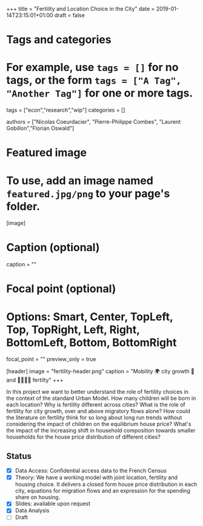 +++
title = "Fertility and Location Choice in the City"
date = 2019-01-14T23:15:01+01:00
draft = false

# Tags and categories
# For example, use `tags = []` for no tags, or the form `tags = ["A Tag", "Another Tag"]` for one or more tags.
tags = ["econ","research","wip"]
categories = []


authors = ["Nicolas Coeurdacier", "Pierre-Philippe Combes", "Laurent Gobillon","Florian Oswald"]

# Featured image
# To use, add an image named `featured.jpg/png` to your page's folder. 
[image]
  # Caption (optional)
  caption = ""

  # Focal point (optional)
  # Options: Smart, Center, TopLeft, Top, TopRight, Left, Right, BottomLeft, Bottom, BottomRight
 focal_point = ""
 preview_only = true

[header]
  image = "fertility-header.png"
  caption = "Mobility 🌍 city growth 🌆 and 👨‍👩‍👧‍👦 fertilty"
+++

In this project we want to better understand the role of fertility choices in the context of the standard Urban Model. How many children will be born in each location? Why is fertility different across cities? What is the role of fertility for city growth, over and above migratory flows alone? How could the literature on fertility think for so long about long run trends without considering the impact of children on the equilibrium house price? What's the impact of the increasing shift in household composition towards smaller households for the house price distribution of different cities?

## Status

- [x] Data Access: Confidential access data to the French Census
- [x] Theory: We have a working model with joint location, fertility and housing choice. It delivers a closed form house price distribution in each city, equations for migration flows and an expression for the spending share on housing. 
- [x] Slides: available upon request 
- [x] Data Analysis
- [ ] Draft